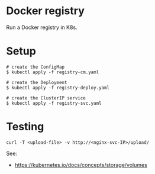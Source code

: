 # Docker registry

Run a Docker registry in K8s. 

# Setup
```
# create the ConfigMap
$ kubectl apply -f registry-cm.yaml

# create the Deployment
$ kubectl apply -f registry-deploy.yaml

# create the ClusterIP service
$ kubectl apply -f registry-svc.yaml
```

# Testing
```
curl -T <upload-file> -v http://<nginx-svc-IP>/upload/
```

See:
* https://kubernetes.io/docs/concepts/storage/volumes


